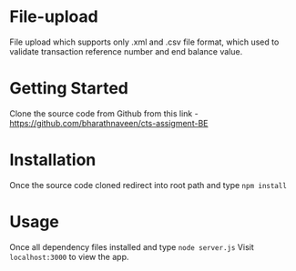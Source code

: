 File-upload
===================
File upload which supports only .xml and .csv file format, which used to validate transaction reference number and end balance value.

Getting Started
===================
Clone the source code from Github from this link - https://github.com/bharathnaveen/cts-assigment-BE

Installation
==================
Once the source code cloned redirect into root path and type
```npm install```

Usage
==================
Once all dependency files installed and type
```node server.js``` 
Visit ```localhost:3000``` to view the app.

